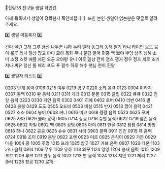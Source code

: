 🌈힐링78 친구들 생일 확인건

아래 목록에서 생일이 정확한지 확인바랍니다.
또한 본인 생일이 없는분은 댓글로 알려주세요.

#️⃣  생일 미등록자 #️⃣ 

간다 골린 그래 그루 금산
나무꾼 냐하 누리 델타 동그리
동해 딸기 라니 라이언 로도
로이 룰루 리치 말상 망고
먀미 모아 목화 무니 물감
물어 민중 백 뽀야 뿌잉
상추 성혜 소미 소정 스캇
애플 에딘 오공 오아랑 유니
이루 일상 잔치 잼스 쟁거
정우 정호 제로 조커 지나
찌유 캠신 톰 페리 포도
푸 필수 하루 해수 햇님
현이 흰말

#️⃣  생일자 리스트 #️⃣

0203 안개 음력 0106
0215 여우
0219 방구
0220 소리 음력 0123
0304 미라지
0307 동백
0310 콴 음력 0211
0311 게더
0313 뚠뚠
0315 클립
0322 큐큐
0322 전갈 음력 0223
0330 파인 음력 0302
0401 히에
0402 로버
0410 리번
0416 별
0428 봉봉
0429 도도
0505 오드비
0508 비실
0515 반지
0518 깽이 음력 0421
0527 소소
0604 붕어
0608 써니
0616 미코
0618 쩡쩡 음력 0523
0625 모찌
0625 사마
0629 콜라 음력 0605
0714 상큼
0716 슈맨 음력 0622
0719 쌤슨 음력 0625
0802 카일
0802 맥
0805 상범
0805 마야
0811 한울
0812 잼잼
0814 땅땅
0818 하나
0822 공공
0825 슈슈
0831 시리
0903 블랙
0911 진진
0915 뮤 음력 0724
0918 조이
0919 봄날
0922 포맨
0923 미르
0925 춘식이
0929 가든
0929 마을
1004 콩
1005 주명
1015 프레
1025 방긋
1027 카브 음력 0907
1029 다온
1103 가나 음력 0914
1109 쭈우
1109 유하
1118 와꾸
1124 잉잉
1204 승재 음력 1015
1209 부끄
1209 루크
1211 만두 음력 1022
1213 연 음력 1024
1218 지민
1221 체리
1227 졸리
1228 창공
1230 로하
